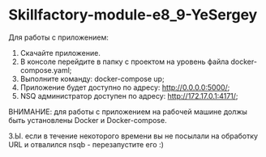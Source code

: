 # Skillfactory-module-e8_9-YeSergey
Для работы с приложением:
1. Скачайте приложение.
2. В консоле перейдите в папку с проектом на уровень файла docker-compose.yaml;
3. Выполните команду: docker-compose up;
4. Приложение будет доступно по адресу: http://0.0.0.0:5000/;
5. NSQ администратор доступен по адресу: http://172.17.0.1:4171/;

ВНИМАНИЕ: для работы с приложением на рабочей машине должы быть установлены Docker и Docker-compose.

З.Ы. если в течение некоторого времени вы не посылали на обработку URL и отвалился nsqb - перезапустите его :) 
